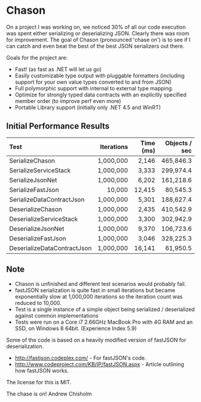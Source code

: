 Chason
======

On a project I was working on, we noticed 30% of all our code execution was spent either serializing or deserializing JSON.
Clearly there was room for improvement. The goal of Chason (pronounced 'chase on') is to see if I can catch and even beat 
the best of the best JSON serializers out there.

Goals for the project are:
- Fast! (as fast as .NET will let us go)
- Easily customizable type output with pluggable formatters (including support for your own value types converted to and from JSON)
- Full polymorphic support with internal to external type mapping.
- Optimize for strongly typed data contracts with an explicitly specified member order (to improve perf even more)
- Portable Library support (initially only .NET 4.5 and WinRT)

Initial Performance Results 
---------------------------
|Test|Iterations|Time (ms)|Objects / sec|
|:---|---------:|--------:|------------:|
|SerializeChason|1,000,000|2,146|465,846.3|
|SerializeServiceStack|1,000,000|3,333|299,974.4|
|SerializeJsonNet|1,000,000|6,202|161,218.6|
|SerializeFastJson|10,000|12,415|80,545.3|
|SerializeDataContractJson|1,000,000|5,301|188,627.4|
|DeserializeChason|1,000,000|2,435|410,542.9|
|DeserializeServiceStack|1,000,000|3,300|302,942.9|
|DeserializeJsonNet|1,000,000|9,370|106,723.6|
|DeserializeFastJson|1,000,000|3,046|328,225.3|
|DeserializeDataContractJson|1,000,000|16,141|61,950.5|

Note
----
- Chason is unfinished and different test scenarios would probably fail.
- fastJSON serialization is quite fast in small iterations but became exponentially slow at 1,000,000 iterations so the iteration count was reduced to 10,000.
- Test is a single instance of a simple object being serialized / deserialized against common implementations
- Tests were run on a Core i7 2.66GHz MacBook Pro with 4G RAM and an SSD, on Windows 8 64bit. (Experience Index 5.9)


Some of the code is based on a heavily modified version of fastJSON for deserialization.

- http://fastjson.codeplex.com/ - For fastJSON's code.
- http://www.codeproject.com/KB/IP/fastJSON.aspx - Article outlining how fastJSON works.

The license for this is MIT.

The chase is on!
Andrew Chisholm
